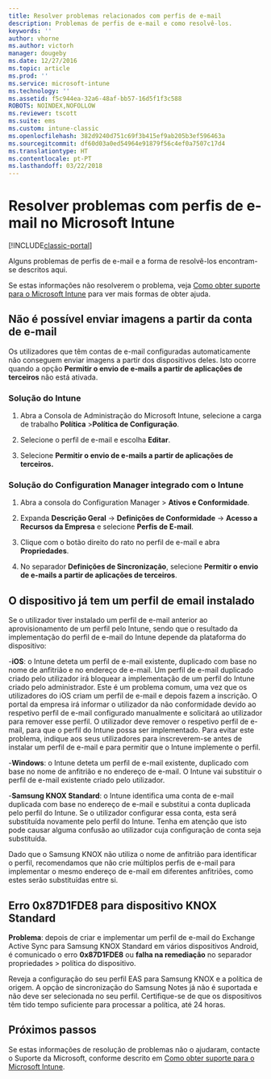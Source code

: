 ```yaml
---
title: Resolver problemas relacionados com perfis de e-mail
description: Problemas de perfis de e-mail e como resolvê-los.
keywords: ''
author: vhorne
ms.author: victorh
manager: dougeby
ms.date: 12/27/2016
ms.topic: article
ms.prod: ''
ms.service: microsoft-intune
ms.technology: ''
ms.assetid: f5c944ea-32a6-48af-bb57-16d5f1f3c588
ROBOTS: NOINDEX,NOFOLLOW
ms.reviewer: tscott
ms.suite: ems
ms.custom: intune-classic
ms.openlocfilehash: 382d9240d751c69f3b415ef9ab205b3ef596463a
ms.sourcegitcommit: df60d03a0ed54964e91879f56c4ef0a7507c17d4
ms.translationtype: HT
ms.contentlocale: pt-PT
ms.lasthandoff: 03/22/2018
---
```

# <a name="troubleshoot-email-profiles-in-microsoft-intune"></a>Resolver problemas com perfis de e-mail no Microsoft Intune

[!INCLUDE[classic-portal](../includes/classic-portal.md)]

Alguns problemas de perfis de e-mail e a forma de resolvê-los encontram-se descritos aqui.

Se estas informações não resolverem o problema, veja [Como obter suporte para o Microsoft Intune](how-to-get-support-for-microsoft-intune.md) para ver mais formas de obter ajuda.


## <a name="unable-to-send-images-from--email-account"></a>Não é possível enviar imagens a partir da conta de e-mail
Os utilizadores que têm contas de e-mail configuradas automaticamente não conseguem enviar imagens a partir dos dispositivos deles.
Isto ocorre quando a opção **Permitir o envio de e-mails a partir de aplicações de terceiros** não está ativada.

### <a name="intune-solution"></a>Solução do Intune

1.  Abra a Consola de Administração do Microsoft Intune, selecione a carga de trabalho **Política** &gt;**Política de Configuração**.

2.  Selecione o perfil de e-mail e escolha **Editar**.

3.  Selecione **Permitir o envio de e-mails a partir de aplicações de terceiros.**

### <a name="configuration-manager-integrated-with-intune-solution"></a>Solução do Configuration Manager integrado com o Intune

1.  Abra a consola do Configuration Manager &gt; **Ativos e Conformidade**.

2.  Expanda **Descrição Geral** -&gt; **Definições de Conformidade** -&gt; **Acesso a Recursos da Empresa** e selecione **Perfis de E-mail**.

3.  Clique com o botão direito do rato no perfil de e-mail e abra **Propriedades**.

4.  No separador **Definições de Sincronização**, selecione **Permitir o envio de e-mails a partir de aplicações de terceiros**.


## <a name="device-already-has-an-email-profile-installed"></a>O dispositivo já tem um perfil de email instalado

Se o utilizador tiver instalado um perfil de e-mail anterior ao aprovisionamento de um perfil pelo Intune, sendo que o resultado da implementação do perfil de e-mail do Intune depende da plataforma do dispositivo:

-**iOS**: o Intune deteta um perfil de e-mail existente, duplicado com base no nome de anfitrião e no endereço de e-mail. Um perfil de e-mail duplicado criado pelo utilizador irá bloquear a implementação de um perfil do Intune criado pelo administrador. Este é um problema comum, uma vez que os utilizadores do iOS criam um perfil de e-mail e depois fazem a inscrição. O portal da empresa irá informar o utilizador da não conformidade devido ao respetivo perfil de e-mail configurado manualmente e solicitará ao utilizador para remover esse perfil. O utilizador deve remover o respetivo perfil de e-mail, para que o perfil do Intune possa ser implementado. Para evitar este problema, indique aos seus utilizadores para inscreverem-se antes de instalar um perfil de e-mail e para permitir que o Intune implemente o perfil.

-**Windows**: o Intune deteta um perfil de e-mail existente, duplicado com base no nome de anfitrião e no endereço de e-mail. O Intune vai substituir o perfil de e-mail existente criado pelo utilizador.

-**Samsung KNOX Standard**: o Intune identifica uma conta de e-mail duplicada com base no endereço de e-mail e substitui a conta duplicada pelo perfil do Intune. Se o utilizador configurar essa conta, esta será substituída novamente pelo perfil do Intune. Tenha em atenção que isto pode causar alguma confusão ao utilizador cuja configuração de conta seja substituída.

Dado que o Samsung KNOX não utiliza o nome de anfitrião para identificar o perfil, recomendamos que não crie múltiplos perfis de e-mail para implementar o mesmo endereço de e-mail em diferentes anfitriões, como estes serão substituídas entre si.

## <a name="error--0x87d1fde8-for-knox-standard-device"></a>Erro 0x87D1FDE8 para dispositivo KNOX Standard
**Problema**: depois de criar e implementar um perfil de e-mail do Exchange Active Sync para Samsung KNOX Standard em vários dispositivos Android, é comunicado o erro **0x87D1FDE8** ou **falha na remediação** no separador propriedades &gt; política do dispositivo.

Reveja a configuração do seu perfil EAS para Samsung KNOX e a política de origem. A opção de sincronização do Samsung Notes já não é suportada e não deve ser selecionada no seu perfil. Certifique-se de que os dispositivos têm tido tempo suficiente para processar a política, até 24 horas.

## <a name="next-steps"></a>Próximos passos
Se estas informações de resolução de problemas não o ajudaram, contacte o Suporte da Microsoft, conforme descrito em [Como obter suporte para o Microsoft Intune](how-to-get-support-for-microsoft-intune.md).
